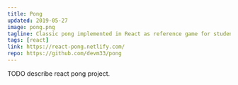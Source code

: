 ```yaml
---
title: Pong
updated: 2019-05-27
image: pong.png
tagline: Classic pong implemented in React as reference game for students.
tags: [react]
link: https://react-pong.netlify.com/
repo: https://github.com/devm33/pong
---
```


TODO describe react pong project.
